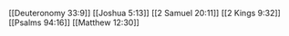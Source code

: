 [[Deuteronomy 33:9]]
[[Joshua 5:13]]
[[2 Samuel 20:11]]
[[2 Kings 9:32]]
[[Psalms 94:16]]
[[Matthew 12:30]]
